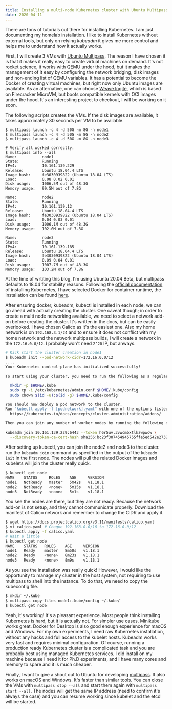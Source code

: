 ```yaml
---
title: Installing a multi-node Kubernetes cluster with Ubuntu Multipass
date: 2020-04-11
--- 
```


There are tons of tutorials out there for installing Kubernetes. I am just documenting my homelab installation. I like to install Kubernetes without external tools, but only on relying _kubeadm_ it gives me more control and helps me to understand how it actually works. 

First, I will create 3 VMs with [Ubuntu Multipass](https://multipass.run). The reason I have chosen it is that it makes it really easy to create virtual machines on demand. It's not rocket science, it works with QEMU under the hood, but it makes the management of it easy by configuring the network bridging, disk images and non-ending list of QEMU variables. It has a potential to become the Docker of creating virtual machines, but right now only Ubuntu images are available. As an alternative, one can choose [Weave Ingite](https://github.com/weaveworks/ignite), which is based on Firecracker MicroVM, but boots compatible kernels with OCI images under the hood. It's an interesting project to checkout, I will be working on it soon. 

The following scripts creates the VMs. If the disk images are available, it takes approximately 30 seconds per VM to be available.

```shell
$ multipass launch -c 4 -d 50G -m 8G -n node1
$ multipass launch -c 4 -d 50G -m 8G -n node2
$ multipass launch -c 4 -d 50G -m 8G -n node3

# Verify all worked correctly.
$ multipass info --all
Name:           node1
State:          Running
IPv4:           10.161.139.229
Release:        Ubuntu 18.04.4 LTS
Image hash:     fe3030939822 (Ubuntu 18.04 LTS)
Load:           0.08 0.02 0.01
Disk usage:     1006.5M out of 48.3G
Memory usage:   99.5M out of 7.8G

Name:           node2
State:          Running
IPv4:           10.161.139.12
Release:        Ubuntu 18.04.4 LTS
Image hash:     fe3030939822 (Ubuntu 18.04 LTS)
Load:           0.04 0.03 0.01
Disk usage:     1006.1M out of 48.3G
Memory usage:   102.0M out of 7.8G

Name:           node3
State:          Running
IPv4:           10.161.139.185
Release:        Ubuntu 18.04.4 LTS
Image hash:     fe3030939822 (Ubuntu 18.04 LTS)
Load:           0.09 0.04 0.01
Disk usage:     1007.7M out of 48.3G
Memory usage:   103.2M out of 7.8G
```

At the time of wrtiting this blog, I'm using Ubuntu 20.04 Beta, but multipass defaults to 18.04 for stability reasons. Following the [official documentation](https://kubernetes.io/docs/setup/production-environment/tools/kubeadm/install-kubeadm/) of installing Kubernetes, I have selected Docker for container runtime, the installation can be found [here](https://kubernetes.io/docs/setup/production-environment/container-runtimes/#docker).

After ensuring docker, kubeadm, kubectl is installed in each node, we can go ahead with actually creating the cluster. One caveat though; in order to create a multi node networking available, we need to select a network add-on before creating the cluster. It's written in the docs, but can be easily overlooked. I have chosen Calico as it's the easiest one. Also my home network is on `192.168.3.1/24` and to ensure it does not conflict with my home network and the network multipass builds, I will create a network in the `172.16.0.0/12`. I probably won't need `2^20` IP, but anways. 

```sh
# Kick start the cluster creation in node1
$ kubeadm init --pod-network-cidr=172.16.0.0/12
.... 
Your Kubernetes control-plane has initialized successfully!

To start using your cluster, you need to run the following as a regular user:

  mkdir -p $HOME/.kube
  sudo cp -i /etc/kubernetes/admin.conf $HOME/.kube/config
  sudo chown $(id -u):$(id -g) $HOME/.kube/config

You should now deploy a pod network to the cluster.
Run "kubectl apply -f [podnetwork].yaml" with one of the options listed at:
  https://kubernetes.io/docs/concepts/cluster-administration/addons/

Then you can join any number of worker nodes by running the following on each as root:

kubeadm join 10.161.139.229:6443 --token h6r5uv.3vwcmbxtlkzwpwow \
  --discovery-token-ca-cert-hash sha256:bc23f307454945755ffe5ed542e2732d79baedcbefc95a92f856d13456333265 
```

After setting up kubectl, you can join the node2 and node3 to the cluster. run the `kubeadm join` command as specified in the output of the `kubeadm init` in the first node. The nodes will pull the related Docker images and kubelets will join the cluster really quick.

```sh
$ kubectl get node
NAME    STATUS     ROLES    AGE     VERSION
node1   NotReady   master   5m42s   v1.18.1
node2   NotReady   <none>   5m15s   v1.18.1
node3   NotReady   <none>   5m1s    v1.18.1
```

You see the nodes are there, but they are not ready. Because the network add-on is not setup, and they cannot communicate properly. Download the manifest of Calico network and remember to change the CIDR and apply it.

```sh
$ wget https://docs.projectcalico.org/v3.11/manifests/calico.yaml
$ vi calico.yaml # Chagne 192.168.0.0/16 to 172.16.0.0/12
$ kubectl apply -f calico.yaml
# Wait a little
$ kubectl get node
NAME    STATUS   ROLES    AGE     VERSION
node1   Ready    master   8m50s   v1.18.1
node2   Ready    <none>   8m23s   v1.18.1
node3   Ready    <none>   8m9s    v1.18.1
```

As you see the installation was really quick! However, I would like the opportunity to manage my cluster in the host system, not requiring to use multipass to shell into the instance. To do that, we need to copy the kubeconfig file. 

```sh
$ mkdir ~/.kube
$ multipass copy-files node1:.kube/config ~/.kube/
$ kubectl get node
```

Yeah, it's working! It's a pleasant experience. Most people think installing Kubernetes is hard, but it is actually not. For simpler use cases, Minikube works great. Docker for Desktop is also good enough experience for macOS and Windows. For my own experiments, I need raw Kubernetes installation, without any hacks and full access to the kubelet hosts.  Kubeadm works very fast and requires minimal configuration. Of course, running a production ready Kubernetes cluster is a complicated task and you are probably best using managed Kubernetes services. I did install on my machine because I need it for Ph.D experiments, and I have many cores and memory to spare and it is much cheaper. 

Finally, I want to give a shout out to Ubuntu for developing [multipass](https://multipass.run/). It also works on macOS and Windows. It's faster than similar tools. You can close the VMs with `multipass stop --all` and start them again with `multipass start --all`. The nodes will get the same IP address (need to confirm it's always the case) and you can resume working since kubelet and the etcd will be started. 